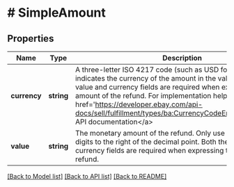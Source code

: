 # # SimpleAmount

## Properties

Name | Type | Description | Notes
------------ | ------------- | ------------- | -------------
**currency** | **string** | A three-letter ISO 4217 code (such as USD for US site) that indicates the currency of the amount in the value field. Both the value and currency fields are required when expressing the amount of the refund. For implementation help, refer to &lt;a href&#x3D;&#39;https://developer.ebay.com/api-docs/sell/fulfillment/types/ba:CurrencyCodeEnum&#39;&gt;eBay API documentation&lt;/a&gt; | [optional]
**value** | **string** | The monetary amount of the refund. Only use a maximum of two digits to the right of the decimal point. Both the value and currency fields are required when expressing the amount of the refund. | [optional]

[[Back to Model list]](../../README.md#models) [[Back to API list]](../../README.md#endpoints) [[Back to README]](../../README.md)

